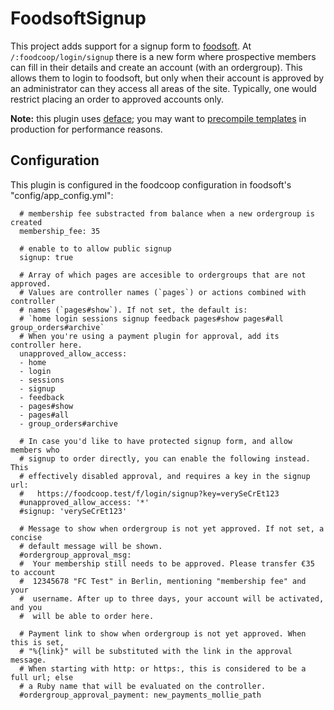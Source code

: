 FoodsoftSignup
==============

This project adds support for a signup form to
[foodsoft](https://github.com/foodcoops/foodsoft).
At `/:foodcoop/login/signup` there is a new form where prospective members can
fill in their details and create an account (with an ordergroup). This allows
them to login to foodsoft, but only when their account is approved by an
administrator can they access all areas of the site. Typically, one would
restrict placing an order to approved accounts only.

**Note:** this plugin uses [deface](http://rubygems.org/gems/deface); you may
want to [precompile templates](https://github.com/spree/deface/blob/master/README.markdown#production--precompiling)
in production for performance reasons.


Configuration
-------------
This plugin is configured in the foodcoop configuration in foodsoft's
"config/app\_config.yml":
```
  # membership fee substracted from balance when a new ordergroup is created
  membership_fee: 35

  # enable to to allow public signup
  signup: true

  # Array of which pages are accesible to ordergroups that are not approved.
  # Values are controller names (`pages`) or actions combined with controller
  # names (`pages#show`). If not set, the default is:
  # `home login sessions signup feedback pages#show pages#all group_orders#archive`
  # When you're using a payment plugin for approval, add its controller here.
  unapproved_allow_access:
  - home
  - login
  - sessions
  - signup
  - feedback
  - pages#show
  - pages#all
  - group_orders#archive

  # In case you'd like to have protected signup form, and allow members who
  # signup to order directly, you can enable the following instead. This
  # effectively disabled approval, and requires a key in the signup url:
  #   https://foodcoop.test/f/login/signup?key=verySeCrEt123
  #unapproved_allow_access: '*'
  #signup: 'verySeCrEt123'

  # Message to show when ordergroup is not yet approved. If not set, a concise
  # default message will be shown.
  #ordergroup_approval_msg:
  #  Your membership still needs to be approved. Please transfer €35 to account
  #  12345678 "FC Test" in Berlin, mentioning "membership fee" and your
  #  username. After up to three days, your account will be activated, and you
  #  will be able to order here.

  # Payment link to show when ordergroup is not yet approved. When this is set,
  # "%{link}" will be substituted with the link in the approval message.
  # When starting with http: or https:, this is considered to be a full url; else 
  # a Ruby name that will be evaluated on the controller.
  #ordergroup_approval_payment: new_payments_mollie_path
```
